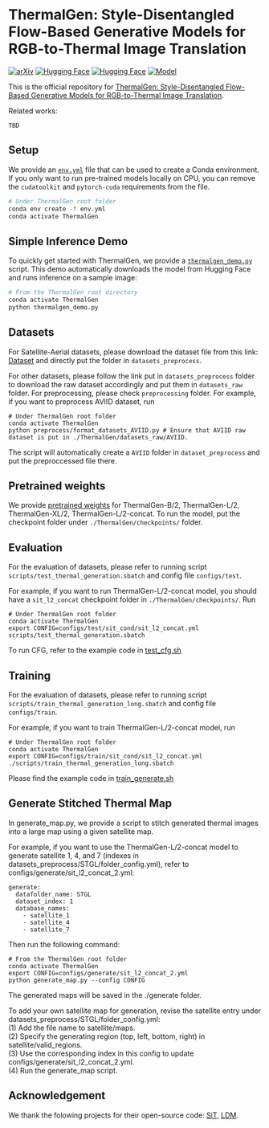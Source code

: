 # ThermalGen: Style-Disentangled Flow-Based Generative Models for RGB-to-Thermal Image Translation

[![arXiv](https://img.shields.io/badge/arXiv-2301.01234-B31B1B.svg)](https://arxiv.org/abs/2301.01234)
[![Hugging Face](https://img.shields.io/badge/Hugging%20Face%20Dataset-ThermalGen-blue.svg)](https://huggingface.co/datasets/xjh19972/ThermalGen-Dataset)
[![Hugging Face](https://img.shields.io/badge/Hugging%20Face%20Model-ThermalGen-blue.svg)](https://huggingface.co/collections/xjh19972/thermalgen-models-68d863b498a89060c05fae2f)
[![Model](https://img.shields.io/badge/Model-ThermalGen-green.svg)](https://drive.google.com/file/d/13Og-MmrYu27AH51FI6EDtlAyGADvplxr/view?usp=drive_link)

This is the official repository for [ThermalGen: Style-Disentangled Flow-Based Generative Models for RGB-to-Thermal Image Translation]().

Related works:  

```
TBD
```

## Setup

We provide an [`env.yml`](env.yml) file that can be used to create a Conda environment. If you only want 
to run pre-trained models locally on CPU, you can remove the `cudatoolkit` and `pytorch-cuda` requirements from the file.

```bash
# Under ThermalGen root folder
conda env create -f env.yml
conda activate ThermalGen
```

## Simple Inference Demo

To quickly get started with ThermalGen, we provide a [`thermalgen_demo.py`](thermalgen_demo.py) script. This demo automatically downloads the model from Hugging Face and runs inference on a sample image:

```bash
# From the ThermalGen root directory
conda activate ThermalGen
python thermalgen_demo.py
```

## Datasets
For Satellite-Aerial datasets, please download the dataset file from this link: [Dataset]() and directly put the folder in ``datasets_preprocess``.

For other datasets, please follow the link put in ``datasets_preprocess`` folder to download the raw dataset accordingly and put them in ``datasets_raw`` folder. For preprocessing, please check ``preprocessing`` folder. For example, if you want to preprocess AVIID dataset, run

```
# Under ThermalGen root folder
conda activate ThermalGen
python preprocess/format_datasets_AVIID.py # Ensure that AVIID raw dataset is put in ./ThermalGen/datasets_raw/AVIID.
```

The script will automatically create a ``AVIID`` folder in ``dataset_preprocess`` and put the preproccessed file there.

## Pretrained weights

We provide [pretrained weights](https://drive.google.com/file/d/13Og-MmrYu27AH51FI6EDtlAyGADvplxr/view?usp=drive_link) for ThermalGen-B/2, ThermalGen-L/2, ThermalGen-XL/2, ThermalGen-L/2-concat. To run the model, put the checkpoint folder under ``./ThermalGen/checkpoints/`` folder.

## Evaluation
For the evaluation of datasets, please refer to running script ``scripts/test_thermal_generation.sbatch`` and config file ``configs/test``.

For example, if you want to run ThermalGen-L/2-concat model, you should have a ``sit_l2_concat`` checkpoint folder in ``./ThermalGen/checkpoints/``. Run
```
# Under ThermalGen root folder
conda activate ThermalGen
export CONFIG=configs/test/sit_cond/sit_l2_concat.yml
scripts/test_thermal_generation.sbatch
```

To run CFG, refer to the example code in [test_cfg.sh](test_cfg.sh)

## Training
For the evaluation of datasets, please refer to running script ``scripts/train_thermal_generation_long.sbatch`` and config file ``configs/train``.

For example, if you want to train ThermalGen-L/2-concat model, run
```
# Under ThermalGen root folder
conda activate ThermalGen
export CONFIG=configs/train/sit_cond/sit_l2_concat.yml
./scripts/train_thermal_generation_long.sbatch
```

Please find the example code in [train_generate.sh](train_generate.sh)

## Generate Stitched Thermal Map

In generate_map.py, we provide a script to stitch generated thermal images into a large map using a given satellite map.

For example, if you want to use the ThermalGen-L/2-concat model to generate satellite 1, 4, and 7 (indexes in datasets_preprocess/STGL/folder_config.yml), refer to configs/generate/sit_l2_concat_2.yml:

```
generate:
  datafolder_name: STGL
  dataset_index: 1
  database_names: 
    - satellite_1
    - satellite_4
    - satellite_7
```

Then run the following command:
```
# From the ThermalGen root folder
conda activate ThermalGen
export CONFIG=configs/generate/sit_l2_concat_2.yml
python generate_map.py --config CONFIG
```

The generated maps will be saved in the ./generate folder.

To add your own satellite map for generation, revise the satellite entry under datasets_preprocess/STGL/folder_config.yml:  
(1) Add the file name to satellite/maps.  
(2) Specify the generating region (top, left, bottom, right) in satellite/valid_regions.  
(3) Use the corresponding index in this config to update configs/generate/sit_l2_concat_2.yml.  
(4) Run the generate_map script.  

## Acknowledgement

We thank the folowing projects for their open-source code: [SiT](https://github.com/willisma/SiT), [LDM](https://github.com/CompVis/latent-diffusion).
